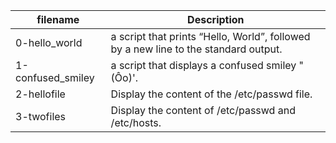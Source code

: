 |filename | Description |
|---------|-------------|
|0-hello_world |  a script that prints “Hello, World”, followed by a new line to the standard output.|
|1-confused_smiley | a script that displays a confused smiley "(Ôo)'.|
|2-hellofile | Display the content of the /etc/passwd file.|
|3-twofiles | Display the content of /etc/passwd and /etc/hosts.|
